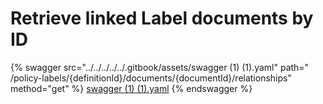 # Retrieve linked Label documents by ID

{% swagger src="../../../../../.gitbook/assets/swagger (1) (1).yaml" path="
/policy-labels/{definitionId}/documents/{documentId}/relationships" method="get" %}
[swagger (1) (1).yaml](<../../../../../.gitbook/assets/swagger (1) (1).yaml>)
{% endswagger %}
